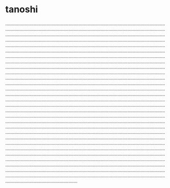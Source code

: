 # tanoshi

....................................................................................................................................................................................................................................................................................................................................................................................................................................................................................................................................................................................................................................................................................................................................................................................................................................................................................................................................................................................................................................................................................................................................................................................................................................................................................................................................................................................................................................................................................................................................................................................................................................................................................................................................................................................................................................................................................................................................................................................................................................................................................................................................................................................................................................................................................................................................................................................................................................................................................................................................................................................................................................................................................................................................................................................................................................................................................................................................................................................................................................................................................................................................................................................................................................................................................................................................................................................................................................................................................................................................................................................................................................................................................................................................................................................................
